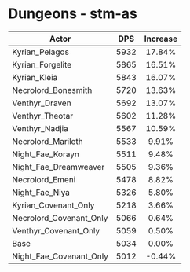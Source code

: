 # Dungeons - stm-as
| Actor | DPS | Increase |
|---|:---:|:---:|
|Kyrian_Pelagos|5932|17.84%|
|Kyrian_Forgelite|5865|16.51%|
|Kyrian_Kleia|5843|16.07%|
|Necrolord_Bonesmith|5720|13.63%|
|Venthyr_Draven|5692|13.07%|
|Venthyr_Theotar|5602|11.28%|
|Venthyr_Nadjia|5567|10.59%|
|Necrolord_Marileth|5533|9.91%|
|Night_Fae_Korayn|5511|9.48%|
|Night_Fae_Dreamweaver|5505|9.36%|
|Necrolord_Emeni|5478|8.82%|
|Night_Fae_Niya|5326|5.80%|
|Kyrian_Covenant_Only|5218|3.66%|
|Necrolord_Covenant_Only|5066|0.64%|
|Venthyr_Covenant_Only|5059|0.50%|
|Base|5034|0.00%|
|Night_Fae_Covenant_Only|5012|-0.44%|
